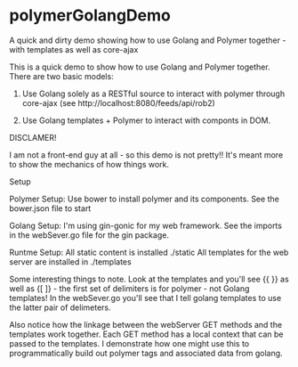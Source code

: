 # polymerGolangDemo
A quick and dirty demo showing how to use Golang and Polymer together - with templates as well as core-ajax

This is a quick demo to show how to use Golang and Polymer together. There are two basic models:

1. Use Golang solely as a RESTful source to interact with polymer through core-ajax (see http://localhost:8080/feeds/api/rob2)

2. Use Golang templates + Polymer to interact with componts in DOM.

DISCLAMER!

I am not a front-end guy at all - so this demo is not pretty!! It's meant more to show the mechanics of how things work.

Setup

Polymer Setup:
Use bower to install polymer and its components. See the bower.json file to start

Golang Setup:
I'm using gin-gonic for my web framework. See the imports in the webSever.go file for the gin package.

Runtme Setup:
All static content is installed ./static
All templates for the web server are installed in ./templates


Some interesting things to note.
Look at the templates and you'll see {{ }} as well as {[ ]} - the first set of delimiters is for polymer - not Golang templates! In the webSever.go you'll see that I tell golang templates to use the latter pair of delimeters.

Also notice how the linkage between the webServer GET methods and the templates work together. Each GET method has a local context that can be passed to the templates. I demonstrate how one might use this to programmatically build out polymer tags and associated data from golang.


